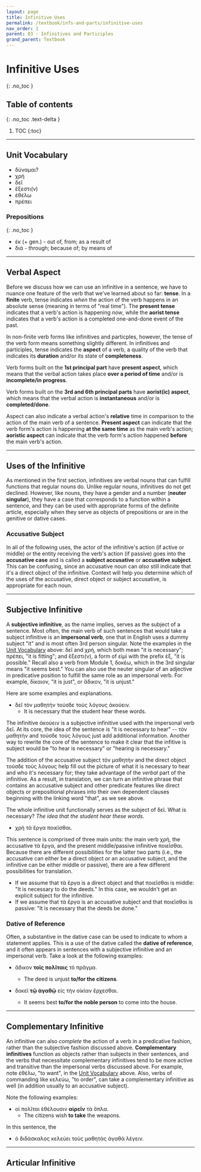 ```yaml
---
layout: page
title: Infinitive Uses
permalink: /textbook/infs-and-parts/infinitive-uses
nav_order: 1
parent: 03 - Infinitives and Participles
grand_parent: Textbook
---
```


# Infinitive Uses
{: .no_toc }

## Table of contents
{: .no_toc .text-delta }

1. TOC
{:toc}

***

## Unit Vocabulary

* δύναμαι?
* χρή
* δεῖ
* ἔξεστι(ν)
* ἐθέλω
* πρέπει

### Prepositions
{: .no_toc }

* ἐκ (+ gen.) - out of, from; as a result of
* διά - through; because of; by means of

***

## Verbal Aspect

Before we discuss how we can use an infinitive in a sentence, we have to nuance one feature of the verb that we've learned about so far: **tense**. In a **finite** verb, tense indicates *when* the action of the verb happens in an absolute sense (meaning in terms of "real time"). The **present tense** indicates that a verb's action is happening *now*, while the **aorist tense** indicates that a verb's action is a completed one-and-done event of the past.

In non-finite verb forms like infinitives and particples, however, the tense of the verb form means something slightly different. In infinitives and participles, tense indicates the **aspect** of a verb, a quality of the verb that indicates its **duration** and/or its state of **completeness**.

Verb forms built on the **1st principal part** have **present aspect**, which means that the verbal action takes place **over a period of time** and/or is **incomplete/in progress**.

Verb forms built on the **3rd and 6th principal parts** have **aorist(ic) aspect**, which means that the verbal action is **instantaneous** and/or is **completed/done**.

Aspect can also indicate a verbal action's **relative** time in comparison to the action of the main verb of a sentence. **Present aspect** can indicate that the verb form's action is happening **at the same time** as the main verb's action; **aoristic aspect** can indicate that the verb form's action happened **before** the main verb's action.

***

## Uses of the Infinitive

As mentioned in the first section, infinitives are verbal nouns that can fulfill functions that regular nouns do. Unlike regular nouns, infinitives do not get declined. However, like nouns, they have a gender and a number (**neuter singular**), they have a case that corresponds to a function within a sentence, and they can be used with appropriate forms of the definite article, especially when they serve as objects of prepositions or are in the genitive or dative cases.

### Accusative Subject

In all of the following uses, the actor of the infinitive's action (if active or middle) or the entity receiving the verb's action (if passive) goes into the **accusative case** and is called a **subject accusative** or **accusative subject**. This can be confusing, since an accusative noun can *also* still indicate that it's a direct object of the infinitive. Context will help you determine which of the uses of the accusative, direct object or subject accusative, is appropriate for each noun.

***

## Subjective Infinitive

A **subjective infinitive**, as the name implies, serves as the subject of a sentence. Most often, the main verb of such sentences that would take a subject infinitive is an **impersonal verb**, one that in English uses a dummy subject "it" and is most often 3rd person singular. Note the examples in the [Unit Vocabulary](#unit-vocabulary) above: δεῖ and χρή, which both mean "it is necessary"; πρέπει, "it is fitting"; and ἔξεστι(ν), a form of εἰμί with the prefix ἐξ, "it is possible." Recall also a verb from Module 1, δοκέω, which in the 3rd singular means "it seems best." You can also use the neuter singular of an adjective in predicative position to fulfill the same role as an impersonal verb. For example, δίκαιον, "it is just", or ἄδικον, "it is unjust."

Here are some examples and explanations.

* δεῖ τὸν μαθητὴν τούσδε τοὺς λόγους ἀκούειν.
    * It is necessary that the student hear these words.

The infinitive ἀκούειν is a subjective infinitive used with the impersonal verb δεῖ. At its core, the idea of the sentence is "it is necessary to hear" -- τὸν μαθητὴν and τούσδε τοὺς λόγους just add additional information. Another way to rewrite the core of the sentence to make it clear that the infitive is subject would be "to hear is necessary" or "hearing is necessary."

The addition of the accusative subject τὸν μαθητὴν and the direct object τούσδε τοὺς λόγους help fill out the picture of what it is necessary to hear and who it's necessary for; they take advantage of the *verbal* part of the infinitive. As a result, in translation, we can turn an infinitive phrase that contains an accusative subject and other predicate features like direct objects or prepositional phrases into their own dependent clauses beginning with the linking word "that", as we see above.

The whole infinitive unit functionally serves as the subject of δεῖ. What is necessary? *The idea that the student hear these words.*

* χρὴ τὰ ἔργα ποιεῖσθαι.

This sentence is comprised of three main units: the main verb χρή, the accusative τὰ ἔργα, and the present middle/passive infinitive ποιεῖσθαι. Because there are different possibilities for the latter two parts (i.e., the accusative can either be a direct object or an accusative subject, and the infinitive can be either middle or passive), there are a few different possibilities for translation.

* If we assume that τὰ ἔργα is a direct object and that ποιεῖσθαι is middle: "It is necessary to do the deeds." In this case, we wouldn't get an explicit subject for the infinitive.
* If we assume that τὰ ἔργα is an accusative subject and that ποιεῖσθαι is passive: "It is necessary that the deeds be done."

### Dative of Reference

Often, a substantive in the dative case can be used to indicate to whom a statement applies. This is a use of the dative called the **dative of reference**, and it often appears in sentences with a subjective infinitive and an impersonal verb. Take a look at the following examples:

* ἄδικον **τοῖς πολῖταις** τὸ πρᾶγμα.
   * The deed is unjust **to/for the citizens**.

* δοκεῖ **τῷ ἀγαθῷ** εἰς τὴν οἰκίαν ἔρχεσθαι.
    * It seems best **to/for the noble person** to come into the house.

***

## Complementary Infinitive

An infinitive can also *complete* the action of a verb in a predicative fashion, rather than the subjective fashion discussed above. **Complementary infinitives** function as objects rather than subjects in their sentences, and the verbs that necessitate complementary infinitives tend to be more active and transitive than the impersonal verbs discussed above. For example, note ἐθέλω, "to want", in the [Unit Vocabulary](#unit-vocabulary) above. Also, verbs of commanding like κελεύω, "to order", can take a complementary infinitive as well (in addition usually to an accusative subject).

Note the following examples:

* οἱ πολῖται ἐθέλουσιν **αἱρεῖν** τὰ ὅπλα.
    * The citizens wish **to take** the weapons.

In this sentence, the

* ὁ διδάσκαλος κελεύει τοὺς μαθητὰς ἀγαθὰ λέγειν.

***

## Articular Infinitive
